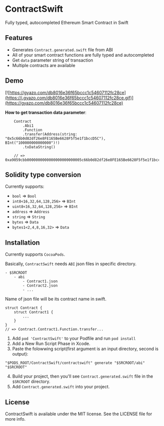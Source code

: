 # ContractSwift  
Fully typed, autocompleted Ethereum Smart Contract in Swift

## Features  
- Generates `Contract.generated.swift` file from ABI
- All of your smart contract functions are fully typed and autocompleted
- Get `data` parameter string of transaction
- Multiple contracts are available

## Demo  
[![https://gyazo.com/db8016e36f65bccc1c54607112fc28ce](https://i.gyazo.com/db8016e36f65bccc1c54607112fc28ce.gif)](https://gyazo.com/db8016e36f65bccc1c54607112fc28ce)

**How to get transaction data parameter**:

```
    Contract
        .Abi1
        .Function
        .transfer(Address(string: "0x5c66b0d82df26e8FE165Be6628F5f5e1f1bccD5C"), BInt("100000000000000")!)
        .txDataString()

    // => 0xa9059cbb0000000000000000000000005c66b0d82df26e8FE165Be6628F5f5e1f1bccD5C00000000000000000000000000000000000000000000000000005af3107a4000
```

## Solidity type conversion  
Currently supports:  
- `bool` => `Bool`
- `int8<16,32,64,128,256>` => `BInt`
- `uint8<16,32,64,128,256>` => `BInt`
- `address` => `Address`
- `string` => `String`
- `bytes` => `Data`
- `bytes1<2,4,8,16,32>` => `Data`


## Installation  
Currently supports `CocoaPods`.  

Basically, `ContractSwift` needs `ABI` json files in specific directory.

```
- $SRCROOT
    - abi
        - Contract1.json
        - Contract2.json
        - ...
```

Name of json file will be its contract name in swift.  

```
struct Contract {
    struct Contract1 {
        ...
    }
}
// => Contract.Contract1.Function.transfer...
```

1. Add `pod 'ContractSwift'` to your Podfile and run `pod install`
2. Add a New Run Script Phase in Xcode.
3. Paste the folowwing script(first argument is an input directory, second is output):

```
"$PODS_ROOT/ContractSwift/contractswift" generate "$SRCROOT/abi" "$SRCROOT"
```

4. Build your project, then you'll see `Contract.generated.swift` file in the `$SRCROOT` directory.
5. Add `Contract.generated.swift` into your project.

## License  
ContractSwift is available under the MIT license. See the LICENSE file for more info.
